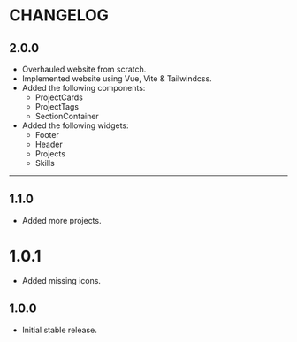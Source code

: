 # CHANGELOG

## 2.0.0
* Overhauled website from scratch.
* Implemented website using Vue, Vite & Tailwindcss.
* Added the following components:
  * ProjectCards
  * ProjectTags
  * SectionContainer
* Added the following widgets:
  * Footer
  * Header
  * Projects
  * Skills

---
## 1.1.0
* Added more projects.

# 1.0.1
* Added missing icons.

## 1.0.0
* Initial stable release.
